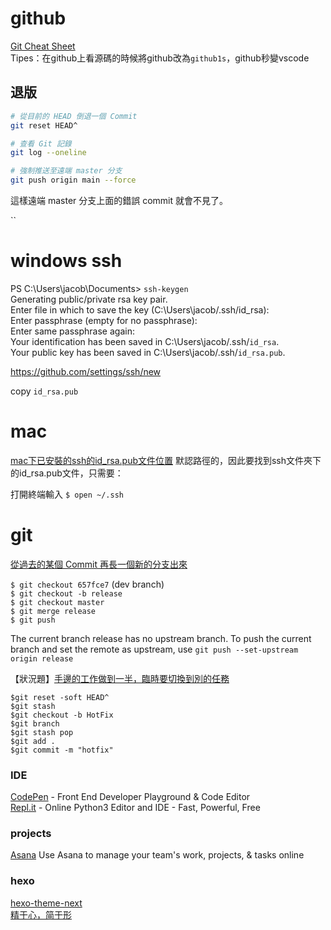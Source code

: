 # github

[Git Cheat Sheet](https://blog.igevin.info/posts/git-cheat-sheet/)  
Tipes：在github上看源碼的時候將github改為`github1s`，github秒變vscode

## 退版

```bash
# 從目前的 HEAD 倒退一個 Commit
git reset HEAD^

# 查看 Git 記錄
git log --oneline

# 強制推送至遠端 master 分支
git push origin main --force
```
這樣遠端 master 分支上面的錯誤 commit 就會不見了。


``

# windows ssh

PS C:\Users\jacob\Documents> `ssh-keygen`  
Generating public/private rsa key pair.  
Enter file in which to save the key (C:\Users\jacob/.ssh/id_rsa):  
Enter passphrase (empty for no passphrase):  
Enter same passphrase again:  
Your identification has been saved in C:\Users\jacob/.ssh/`id_rsa`.  
Your public key has been saved in C:\Users\jacob/.ssh/`id_rsa.pub`.  


https://github.com/settings/ssh/new

copy `id_rsa.pub`

# mac

[mac下已安裝的ssh的id_rsa.pub文件位置](https://blog.csdn.net/Cloudox_/article/details/50284131)
默認路徑的，因此要找到ssh文件夾下的id_rsa.pub文件，只需要：

打開終端輸入 `$ open ~/.ssh`

# git 

[從過去的某個 Commit 再長一個新的分支出來](https://gitbook.tw/chapters/branch/branch-from-old-commit.html)

`$ git checkout 657fce7`  (dev branch)  
`$ git checkout -b release`    
`$ git checkout master`  
`$ git merge release`  
`$ git push`  

The current branch release has no upstream branch.
To push the current branch and set the remote as upstream, use
`git push --set-upstream origin release`  

【狀況題】[手邊的工作做到一半，臨時要切換到別的任務](https://gitbook.tw/chapters/faq/stash.html)


 `$git reset -soft HEAD^`  
 `$git stash`  
 `$git checkout -b HotFix`  
 `$git branch`  
 `$git stash pop`  
 `$git add .`  
 `$git commit -m "hotfix"`  


### IDE
[CodePen](https://codepen.io/) - Front End Developer Playground & Code Editor  
[Repl.it](https://repl.it/languages/python3) - Online Python3 Editor and IDE - Fast, Powerful, Free  

### projects
[Asana](https://app.asana.com/) Use Asana to manage your team's work, projects, & tasks online

### hexo 

[hexo-theme-next](https://theme-next.org)  
[精于心，简于形](https://theme-next.iissnan.com/)  

